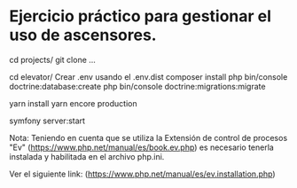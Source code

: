 # Ejercicio práctico para gestionar el uso de ascensores.

cd projects/
git clone ...


 cd elevator/
 Crear .env usando el .env.dist 
 composer install
 php bin/console doctrine:database:create
 php bin/console doctrine:migrations:migrate
 
 yarn install
 yarn encore production
 
 symfony server:start
 
 Nota:
 Teniendo en cuenta que se utiliza la Extensión de control de procesos "Ev" (https://www.php.net/manual/es/book.ev.php)
 es necesario tenerla instalada y habilitada en el archivo php.ini. 
 
 Ver el siguiente link: (https://www.php.net/manual/es/ev.installation.php)
